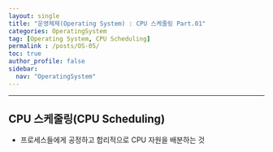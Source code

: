 ```yaml
---
layout: single
title: "운영체제(Operating System) : CPU 스케줄링 Part.01"
categories: OperatingSystem
tag: [Operating System, CPU Scheduling]
permalink : /posts/OS-05/
toc: true
author_profile: false
sidebar:
  nav: "OperatingSystem"
---
```


<hr>

##  CPU 스케줄링(CPU Scheduling)

- 프로세스들에게 공정하고 합리적으로 CPU 자원을 배분하는 것